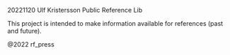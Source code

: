 20221120 Ulf Kristersson Public Reference Lib

This project is intended to make information available for references (past and future).

@2022 rf_press

